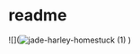 # readme

![](![jade-harley-homestuck (1)](https://github.com/user-attachments/assets/e3e7f63a-71d1-4094-bad1-18a7cf3b57a9)
)
